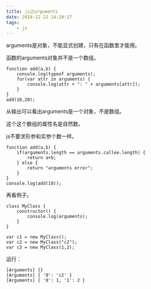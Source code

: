 ```yaml
---
title: js之arguments
date: 2018-12-22 14:20:17
tags:
	- js
---
```




arguments是对象，不能显式创建，只有在函数里才能用。

函数的arguments对象并不是一个数组。

```
function add(a,b) {
	console.log(typeof arguments);
	for(var attr in arguments) {
		console.log(attr + ": " + arguments[attr]);
	}
}
add(10,20);
```

从输出可以看出arguments是一个对象，不是数组。

这个这个数组的属性名是自然数。

js不要求形参和实参个数一样。

```
function add(a,b) {
	if(arguments.length == arguments.callee.length) {
		return a+b;
	} else {
		return "arguments error";
	}
}
console.log(add(10));
```



再看例子。

```
class MyClass {
    constructor() {
        console.log(arguments);
    }
}

var c1 = new MyClass();
var c2 = new MyClass("c2");
var c3 = new MyClass(1,2);
```

运行：

```
[Arguments] {}
[Arguments] { '0': 'c2' }
[Arguments] { '0': 1, '1': 2 }
```

